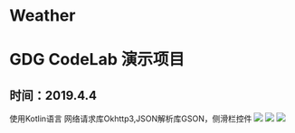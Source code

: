 # Weather
# GDG CodeLab 演示项目
## 时间：2019.4.4 ##
使用Kotlin语言
网络请求库Okhttp3,JSON解析库GSON，侧滑栏控件
![](https://github.com/s15603333319/Weather/blob/master/img/0C501D11E750D3D5F2E6DA196E714D35.jpg)
![](https://github.com/s15603333319/Weather/blob/master/img/5599C1BB71968212ECA52AFEB6931770.jpg)
![](https://github.com/s15603333319/Weather/blob/master/img/C8E2C2163EE832611FDADFA82036D7E3.jpg)
